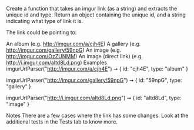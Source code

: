 Create a function that takes an imgur link (as a string) and extracts the unique id and type. Return an object containing the unique id, and a string indicating what type of link it is.

The link could be pointing to:

An album (e.g. http://imgur.com/a/cjh4E)
A gallery (e.g. http://imgur.com/gallery/59npG)
An image (e.g. http://imgur.com/OzZUNMM)
An image (direct link) (e.g. http://i.imgur.com/altd8Ld.png)
Examples
imgurUrlParser("http://imgur.com/a/cjh4E") ➞ { id: "cjh4E", type: "album" }

imgurUrlParser("http://imgur.com/gallery/59npG") ➞ { id: "59npG", type: "gallery" }

imgurUrlParser("http://i.imgur.com/altd8Ld.png") ➞ { id: "altd8Ld", type: "image" }

Notes
There are a few cases where the link has some changes. Look at the additional tests in the Tests tab to know more.